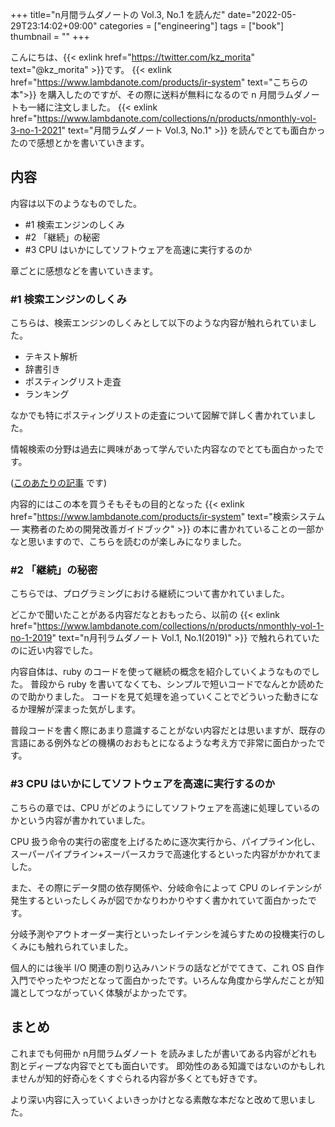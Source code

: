 +++
title="n月間ラムダノートの Vol.3, No.1 を読んだ"
date="2022-05-29T23:14:02+09:00"
categories = ["engineering"]
tags = ["book"]
thumbnail = ""
+++

こんにちは、{{< exlink href="https://twitter.com/kz_morita" text="@kz_morita" >}}です。
{{< exlink href="https://www.lambdanote.com/products/ir-system" text="こちらの本">}} を購入したのですが、その際に送料が無料になるので n 月間ラムダノートも一緒に注文しました。
{{< exlink href="https://www.lambdanote.com/collections/n/products/nmonthly-vol-3-no-1-2021" text="月間ラムダノート Vol.3, No.1" >}} を読んでとても面白かったので感想とかを書いていきます。 

## 内容


内容は以下のようなものでした。

- #1 検索エンジンのしくみ
- #2 「継続」の秘密
- #3 CPU はいかにしてソフトウェアを高速に実行するのか

章ごとに感想などを書いていきます。

### #1 検索エンジンのしくみ

こちらは、検索エンジンのしくみとして以下のような内容が触れられていました。

- テキスト解析
- 辞書引き
- ポスティングリスト走査
- ランキング

なかでも特にポスティングリストの走査について図解で詳しく書かれていました。

情報検索の分野は過去に興味があって学んでいた内容なのでとても面白かったです。

([このあたりの記事](/tags/information-retrieval/) です)

内容的にはこの本を買うそもそもの目的となった {{< exlink href="https://www.lambdanote.com/products/ir-system" text="検索システム ― 実務者のための開発改善ガイドブック" >}}
の本に書かれていることの一部かなと思いますので、こちらを読むのが楽しみになりました。


### #2 「継続」の秘密

こちらでは、プログラミングにおける継続について書かれていました。

どこかで聞いたことがある内容だなとおもったら、以前の {{< exlink href="https://www.lambdanote.com/collections/n/products/nmonthly-vol-1-no-1-2019" text="n月刊ラムダノート Vol.1, No.1(2019)" >}} で触れられていたのに近い内容でした。

内容自体は、ruby のコードを使って継続の概念を紹介していくようなものでした。
普段から ruby を書いてなくても、シンプルで短いコードでなんとか読めたので助かりました。
コードを見て処理を追っていくことでどういった動きになるか理解が深まった気がします。


普段コードを書く際にあまり意識することがない内容だとは思いますが、既存の言語にある例外などの機構のおおもとになるような考え方で非常に面白かったです。

### #3 CPU はいかにしてソフトウェアを高速に実行するのか

こちらの章では、CPU がどのようにしてソフトウェアを高速に処理しているのかという内容が書かれていました。

CPU 扱う命令の実行の密度を上げるために逐次実行から、パイプライン化し、スーパーパイプライン+スーパースカラで高速化するといった内容がかかれてました。

また、その際にデータ間の依存関係や、分岐命令によって CPU のレイテンシが発生するといったしくみが図でかなりわかりやすく書かれていて面白かったです。

分岐予測やアウトオーダー実行といったレイテンシを減らすための投機実行のしくみにも触れられていました。


個人的には後半 I/O 関連の割り込みハンドラの話などがでてきて、これ OS 自作入門でやったやつだとなって面白かったです。いろんな角度から学んだことが知識としてつながっていく体験がよかったです。

## まとめ

これまでも何冊か n月間ラムダノート を読みましたが書いてある内容がどれも割とディープな内容でとても面白いです。
即効性のある知識ではないのかもしれませんが知的好奇心をくすぐられる内容が多くとても好きです。

より深い内容に入っていくよいきっかけとなる素敵な本だなと改めて思いました。

